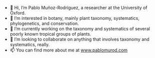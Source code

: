 - 👋 Hi, I’m Pablo Muñoz-Rodríguez, a researcher at the University of Oxford.
- 👀 I’m interested in botany, mainly plant taxonomy, systematics, phylogenetics, and conservation.
- 🌱 I’m currently working on the taxonomy and systematics of several poorly known tropical groups of plants.
- 💞️ I’m looking to collaborate on anything that involves taxonomy and systematics, really.
- 📫 You can find more about me at <a target="_blank">www.pablomurod.com</a>
